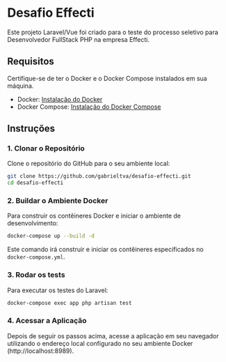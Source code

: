 # Desafio Effecti

Este projeto Laravel/Vue foi criado para o teste do processo seletivo para Desenvolvedor FullStack PHP na empresa Effecti.

## Requisitos

Certifique-se de ter o Docker e o Docker Compose instalados em sua máquina.

- Docker: [Instalação do Docker](https://docs.docker.com/get-docker/)
- Docker Compose: [Instalação do Docker Compose](https://docs.docker.com/compose/install/)

## Instruções

### 1. Clonar o Repositório

Clone o repositório do GitHub para o seu ambiente local:

```bash
git clone https://github.com/gabrieltva/desafio-effecti.git
cd desafio-effecti
```

### 2. Buildar o Ambiente Docker

Para construir os contêineres Docker e iniciar o ambiente de desenvolvimento:

```bash
docker-compose up --build -d
```

Este comando irá construir e iniciar os contêineres especificados no `docker-compose.yml`.

### 3. Rodar os tests

Para executar os testes do Laravel:

```bash
docker-compose exec app php artisan test
```

### 4. Acessar a Aplicação

Depois de seguir os passos acima, acesse a aplicação em seu navegador utilizando o endereço local configurado no seu ambiente Docker (http://localhost:8989).